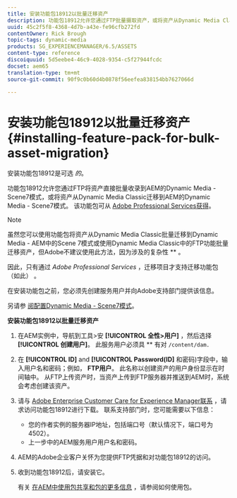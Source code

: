 ```yaml
---
title: 安装功能包18912以批量迁移资产
description: 功能包18912允许您通过FTP批量摄取资产，或将资产从Dynamic Media Classic迁移到AEM上的Dynamic Media。 此可选功能包可从Adobe支持部门获得。
uuid: 45c2f5f8-4368-4d7b-a43e-fe96cfb272fd
contentOwner: Rick Brough
topic-tags: dynamic-media
products: SG_EXPERIENCEMANAGER/6.5/ASSETS
content-type: reference
discoiquuid: 5d5eebe4-46c9-4028-9354-c5f27944fcdc
docset: aem65
translation-type: tm+mt
source-git-commit: 90f9c0b60d4b0878f56eefea838154bb7627066d

---
```



# 安装功能包18912以批量迁移资产{#installing-feature-pack-for-bulk-asset-migration}

安装功能包18912是可选 *的*。

功能包18912允许您通过FTP将资产直接批量收录到AEM的Dynamic Media - Scene7模式，或将资产从Dynamic Media Classic迁移到AEM的Dynamic Media - Scene7模式。 该功能包可从 [Adobe Professional Services获得](https://www.adobe.com/experience-cloud/consulting-services.html)。

>[!NOTE]
>
>虽然您可以使用功能包将资产从Dynamic Media Classic批量迁移到Dynamic Media - AEM中的Scene 7模式或使用Dynamic Media Classic中的FTP功能批量迁移资产，但Adobe不建议使用此方法，因为涉及的复杂性 ** 。
>
>因此，只有通过 *Adobe Professional Services* ，迁移项目才支持迁移功能包（如此） [](https://www.adobe.com/experience-cloud/consulting-services.html)。

在安装功能包之前，您必须先创建服务用户并向Adobe支持部门提供该信息。

另请参 [阅配置Dynamic Media - Scene7模式](/help/assets/config-dms7.md)。

**安装功能包18912以批量迁移资产**

1. 在AEM实例中，导航到工具>安 **[!UICONTROL 全性>用户]** ，然后选择 **[!UICONTROL 创建用户]**。 此服务用户必须具 ** 有对 `/content/dam.`
1. 在 **[!UICONTROL ID]** and **[!UICONTROL Password(ID]** 和密码)字段中，输入用户名和密码；例如， **FTP用户**。 此名称以创建资产的用户身份显示在时间轴中。 从FTP上传资产时，当资产上传到FTP服务器并推送到AEM时，系统会考虑创建该资产。
1. 请与 [Adobe Enterprise Customer Care for Experience Manager联系](https://helpx.adobe.com/cn/contact/enterprise-support.ec.html) ，请求访问功能包18912进行下载。 联系支持部门时，您可能需要以下信息：

   * 您的作者实例的服务器IP地址，包括端口号（默认情况下，端口号为4502）。
   * 上一步中的AEM服务用户用户名和密码。

1. AEM的Adobe企业客户关怀为您提供FTP凭据和对功能包18912的访问。
1. 收到功能包18912后，请安装它。

   有关 [在AEM中使用包共享和包的更多信息](/help/sites-administering/package-manager.md) ，请参阅如何使用包。
